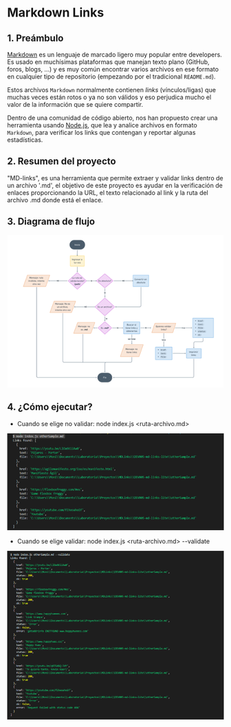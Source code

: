 # Markdown Links

## 1. Preámbulo

[Markdown](https://es.wikipedia.org/wiki/Markdown) es un lenguaje de marcado
ligero muy popular entre developers. Es usado en muchísimas plataformas que
manejan texto plano (GitHub, foros, blogs, ...) y es muy común
encontrar varios archivos en ese formato en cualquier tipo de repositorio
(empezando por el tradicional `README.md`).

Estos archivos `Markdown` normalmente contienen _links_ (vínculos/ligas) que
muchas veces están rotos o ya no son válidos y eso perjudica mucho el valor de
la información que se quiere compartir.

Dentro de una comunidad de código abierto, nos han propuesto crear una
herramienta usando [Node.js](https://nodejs.org/), que lea y analice archivos
en formato `Markdown`, para verificar los links que contengan y reportar
algunas estadísticas.

## 2. Resumen del proyecto

"MD-links", es una herramienta que permite extraer y validar links dentro de un archivo '.md', el objetivo de este proyecto es ayudar en la verificación de enlaces proporcionando la URL, el texto relacionado al link y la ruta del archivo .md donde está el enlace.

## 3. Diagrama de flujo

![md-links_diagrama-flujo](https://raw.githubusercontent.com/moniglz/DEV005-md-links-lite/main/src/diagrama-flujo.png)

## 4. ¿Cómo ejecutar?

* Cuando se elige no validar: node index.js <ruta-archivo.md>

![example_without_validation](https://raw.githubusercontent.com/moniglz/DEV005-md-links-lite/main/src/no-validation.png)

* Cuando se elige validar: node index.js <ruta-archivo.md> --validate

![example_with_validation](https://raw.githubusercontent.com/moniglz/DEV005-md-links-lite/main/src/validation.png)